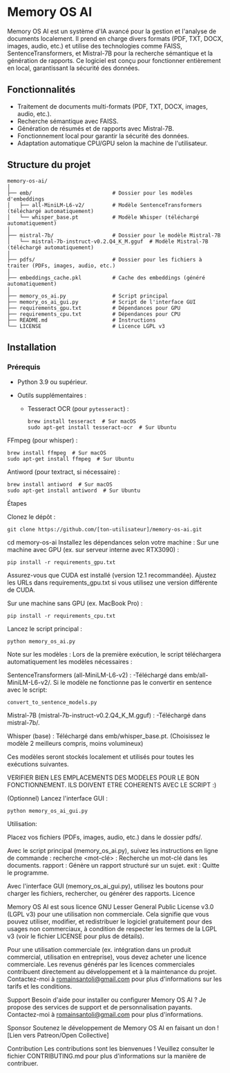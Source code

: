 # Memory OS AI

Memory OS AI est un système d'IA avancé pour la gestion et l'analyse de documents localement. Il prend en charge divers formats (PDF, TXT, DOCX, images, audio, etc.) et utilise des technologies comme FAISS, SentenceTransformers, et Mistral-7B pour la recherche sémantique et la génération de rapports. Ce logiciel est conçu pour fonctionner entièrement en local, garantissant la sécurité des données.

## Fonctionnalités
- Traitement de documents multi-formats (PDF, TXT, DOCX, images, audio, etc.).
- Recherche sémantique avec FAISS.
- Génération de résumés et de rapports avec Mistral-7B.
- Fonctionnement local pour garantir la sécurité des données.
- Adaptation automatique CPU/GPU selon la machine de l'utilisateur.

## Structure du projet
```
memory-os-ai/
│
├── emb/                          # Dossier pour les modèles d'embeddings
│   ├── all-MiniLM-L6-v2/         # Modèle SentenceTransformers (téléchargé automatiquement)
│   └── whisper_base.pt           # Modèle Whisper (téléchargé automatiquement)
│
├── mistral-7b/                   # Dossier pour le modèle Mistral-7B
│   └── mistral-7b-instruct-v0.2.Q4_K_M.gguf  # Modèle Mistral-7B (téléchargé automatiquement)
│
├── pdfs/                         # Dossier pour les fichiers à traiter (PDFs, images, audio, etc.)
│
├── embeddings_cache.pkl          # Cache des embeddings (généré automatiquement)
│
├── memory_os_ai.py               # Script principal
├── memory_os_ai_gui.py           # Script de l'interface GUI
├── requirements_gpu.txt          # Dépendances pour GPU
├── requirements_cpu.txt          # Dépendances pour CPU
├── README.md                     # Instructions
└── LICENSE                       # Licence LGPL v3
```

## Installation

### Prérequis
- Python 3.9 ou supérieur.

- Outils supplémentaires :

  - Tesseract OCR (pour `pytesseract`) : 
    ```
    brew install tesseract  # Sur macOS
    sudo apt-get install tesseract-ocr  # Sur Ubuntu
FFmpeg (pour whisper) :

```
brew install ffmpeg  # Sur macOS
sudo apt-get install ffmpeg  # Sur Ubuntu
```

Antiword (pour textract, si nécessaire) :
```
brew install antiword  # Sur macOS
sudo apt-get install antiword  # Sur Ubuntu
```

Étapes

Clonez le dépôt :
```
git clone https://github.com/[ton-utilisateur]/memory-os-ai.git
```

cd memory-os-ai
Installez les dépendances selon votre machine :
Sur une machine avec GPU (ex. sur serveur interne avec RTX3090) :
```
pip install -r requirements_gpu.txt
```
Assurez-vous que CUDA est installé (version 12.1 recommandée). Ajustez les URLs dans requirements_gpu.txt si vous utilisez une version différente de CUDA.

Sur une machine sans GPU (ex. MacBook Pro) :
```
pip install -r requirements_cpu.txt
```

Lancez le script principal :
```
python memory_os_ai.py
```

Note sur les modèles : Lors de la première exécution, le script téléchargera automatiquement les modèles nécessaires :

SentenceTransformers (all-MiniLM-L6-v2) : 
-Téléchargé dans emb/all-MiniLM-L6-v2/.
Si le modèle ne fonctionne pas le convertir en sentence avec le script:  
```
convert_to_sentence_models.py
```

Mistral-7B (mistral-7b-instruct-v0.2.Q4_K_M.gguf) : 
-Téléchargé dans mistral-7b/.

Whisper (base) : Téléchargé dans emb/whisper_base.pt. (Choisissez le modèle 2 meilleurs compris, moins volumineux)

Ces modèles seront stockés localement et utilisés pour toutes les exécutions suivantes.

VERIFIER BIEN LES EMPLACEMENTS DES MODELES POUR LE BON FONCTIONNEMENT.
ILS DOIVENT ETRE COHERENTS AVEC LE SCRIPT :)


(Optionnel) Lancez l'interface GUI :
```
python memory_os_ai_gui.py
```
Utilisation:

Placez vos fichiers (PDFs, images, audio, etc.) dans le dossier pdfs/.

Avec le script principal (memory_os_ai.py), suivez les instructions en ligne de commande :
recherche <mot-clé> : Recherche un mot-clé dans les documents.
rapport <sujet> : Génère un rapport structuré sur un sujet.
exit : Quitte le programme.

Avec l'interface GUI (memory_os_ai_gui.py), utilisez les boutons pour charger les fichiers, rechercher, ou générer des rapports.
Licence

Memory OS AI est sous licence GNU Lesser General Public License v3.0 (LGPL v3) pour une utilisation non commerciale. Cela signifie que vous pouvez utiliser, modifier, et redistribuer le logiciel gratuitement pour des usages non commerciaux, à condition de respecter les termes de la LGPL v3 (voir le fichier LICENSE pour plus de détails).

Pour une utilisation commerciale (ex. intégration dans un produit commercial, utilisation en entreprise), vous devez acheter une licence commerciale. Les revenus générés par les licences commerciales contribuent directement au développement et à la maintenance du projet. Contactez-moi à romainsantoli@gmail.com pour plus d'informations sur les tarifs et les conditions.

Support
Besoin d'aide pour installer ou configurer Memory OS AI ? Je propose des services de support et de personnalisation payants. Contactez-moi à romainsantoli@gmail.com pour plus d'informations.

Sponsor
Soutenez le développement de Memory OS AI en faisant un don ! [Lien vers Patreon/Open Collective]

Contribution
Les contributions sont les bienvenues ! Veuillez consulter le fichier CONTRIBUTING.md pour plus d'informations sur la manière de contribuer.
